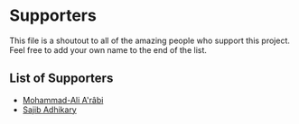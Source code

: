 # Supporters

This file is a shoutout to all of the amazing people who support this project. Feel free to add your own name to the end of the list.

## List of Supporters

- [Mohammad-Ali A'râbi](https://github.com/aerabi)
- [Sajib Adhikary](https://github.com/sajibAdhi)
